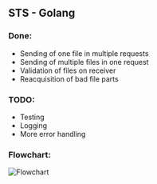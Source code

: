 STS - Golang
--------------

### Done:
- Sending of one file in multiple requests
- Sending of multiple files in one request
- Validation of files on receiver
- Reacquisition of bad file parts

### TODO:
- Testing
- Logging
- More error handling

### Flowchart:
![Flowchart](https://googledrive.com/host/0B-dFWLqeu-Z_V3hMVDlCMVd1dTA/sts.png)